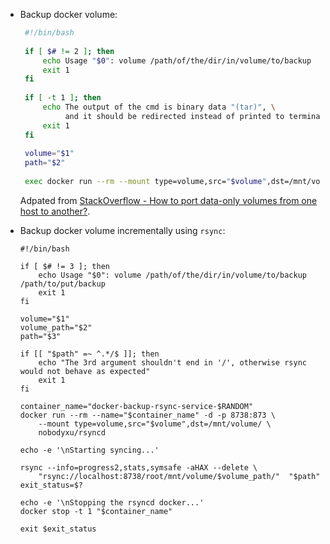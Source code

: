  - Backup docker volume:
   
   ```bash
    #!/bin/bash
    
    if [ $# != 2 ]; then
        echo Usage "$0": volume /path/of/the/dir/in/volume/to/backup
        exit 1
    fi
    
    if [ -t 1 ]; then
        echo The output of the cmd is binary data "(tar)", \
             and it should be redirected instead of printed to terminal
        exit 1
    fi
    
    volume="$1"
    path="$2"
    
    exec docker run --rm --mount type=volume,src="$volume",dst=/mnt/volume/ alpine tar cf - . -C /mnt/volume/"$path"
   ```

   Adpated from [StackOverflow - How to port data-only volumes from one host to another?](https://stackoverflow.com/questions/21597463/how-to-port-data-only-volumes-from-one-host-to-another).
 - Backup docker volume incrementally using `rsync`:
   
   ```
   #!/bin/bash
   
   if [ $# != 3 ]; then
       echo Usage "$0": volume /path/of/the/dir/in/volume/to/backup /path/to/put/backup
       exit 1
   fi
   
   volume="$1"
   volume_path="$2"
   path="$3"
   
   if [[ "$path" =~ ^.*/$ ]]; then
       echo "The 3rd argument shouldn't end in '/', otherwise rsync would not behave as expected"
       exit 1
   fi
   
   container_name="docker-backup-rsync-service-$RANDOM"
   docker run --rm --name="$container_name" -d -p 8738:873 \
       --mount type=volume,src="$volume",dst=/mnt/volume/ \
       nobodyxu/rsyncd
   
   echo -e '\nStarting syncing...'
   
   rsync --info=progress2,stats,symsafe -aHAX --delete \
       "rsync://localhost:8738/root/mnt/volume/$volume_path/"  "$path"
   exit_status=$?
   
   echo -e '\nStopping the rsyncd docker...'
   docker stop -t 1 "$container_name"
   
   exit $exit_status
   ```
